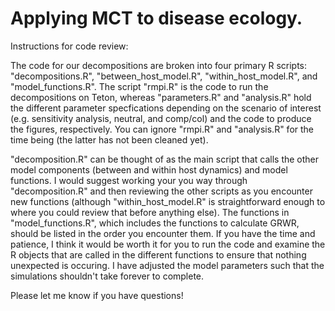 # Applying MCT to disease ecology.

Instructions for code review:

The code for our decompositions are broken into four primary R scripts: "decompositions.R", "between_host_model.R", "within_host_model.R", and "model_functions.R". The script "rmpi.R" is the code to run the decompositions on Teton, whereas "parameters.R" and "analysis.R" hold the different parameter specfications depending on the scenario of interest (e.g. sensitivity analysis, neutral, and comp/col) and the code to produce the figures, respectively. You can ignore "rmpi.R" and "analysis.R" for the time being (the latter has not been cleaned yet).

"decomposition.R" can be thought of as the main script that calls the other model components (between and within host dynamics) and model functions. I would suggest working your you way through "decomposition.R" and then reviewing the other scripts as you encounter new functions (although "within_host_model.R" is straightforward enough to where you could review that before anything else). The functions in "model_functions.R", which includes the functions to calculate GRWR, should be listed in the order you encounter them. If you have the time and patience, I think it would be worth it for you to run the code and examine the R objects that are called in the different functions to ensure that nothing unexpected is occuring. I have adjusted the model parameters such that the simulations shouldn't take forever to complete.

Please let me know if you have questions!






